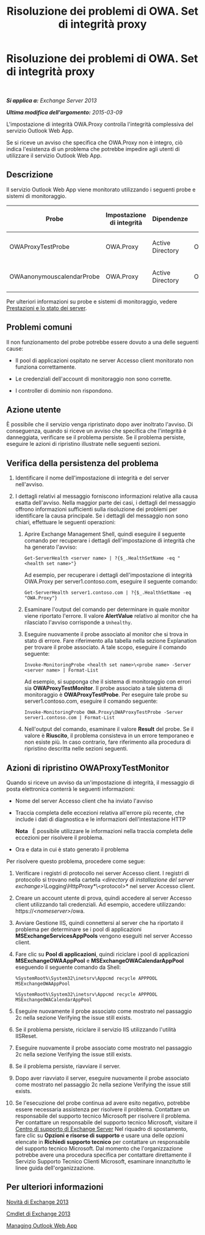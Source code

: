 ﻿---
title: Risoluzione dei problemi di OWA. Set di integrità proxy
TOCTitle: Risoluzione dei problemi di OWA. Set di integrità proxy
ms:assetid: 1eaa26ad-b489-402a-ad2d-bfae3b083f42
ms:mtpsurl: https://technet.microsoft.com/it-it/library/ms.exch.scom.owa.proxy(v=EXCHG.150)
ms:contentKeyID: 53275540
ms.date: 03/07/2017
mtps_version: v=EXCHG.150
ms.translationtype: MT
---

# Risoluzione dei problemi di OWA. Set di integrità proxy

 

_**Si applica a:** Exchange Server 2013_

_**Ultima modifica dell'argomento:** 2015-03-09_

L'impostazione di integrità OWA.Proxy controlla l'integrità complessiva del servizio Outlook Web App.

Se si riceve un avviso che specifica che OWA.Proxy non è integro, ciò indica l'esistenza di un problema che potrebbe impedire agli utenti di utilizzare il servizio Outlook Web App.

## Descrizione

Il servizio Outlook Web App viene monitorato utilizzando i seguenti probe e sistemi di monitoraggio.


<table>
<colgroup>
<col style="width: 25%" />
<col style="width: 25%" />
<col style="width: 25%" />
<col style="width: 25%" />
</colgroup>
<thead>
<tr class="header">
<th>Probe</th>
<th>Impostazione di integrità</th>
<th>Dipendenze</th>
<th>Sistemi di monitoraggio associati</th>
</tr>
</thead>
<tbody>
<tr class="odd">
<td><p>OWAProxyTestProbe</p></td>
<td><p>OWA.Proxy</p></td>
<td><p>Active Directory</p></td>
<td><p>OWAProxyTestMonitor</p></td>
</tr>
<tr class="even">
<td><p>OWAanonymouscalendarProbe</p></td>
<td><p>OWA.Proxy</p></td>
<td><p>Active Directory</p></td>
<td><p>OWAProxyTestMonitor</p></td>
</tr>
</tbody>
</table>


Per ulteriori informazioni su probe e sistemi di monitoraggio, vedere [Prestazioni e lo stato dei server](https://technet.microsoft.com/it-it/library/jj150551\(v=exchg.150\)).

## Problemi comuni

Il non funzionamento del probe potrebbe essere dovuto a una delle seguenti cause:

  - Il pool di applicazioni ospitato ne server Accesso client monitorato non funziona correttamente.

  - Le credenziali dell'account di monitoraggio non sono corrette.

  - I controller di dominio non rispondono.

## Azione utente

È possibile che il servizio venga ripristinato dopo aver inoltrato l'avviso. Di conseguenza, quando si riceve un avviso che specifica che l'integrità è danneggiata, verificare se il problema persiste. Se il problema persiste, eseguire le azioni di ripristino illustrate nelle seguenti sezioni.

## Verifica della persistenza del problema

1.  Identificare il nome dell'impostazione di integrità e del server nell'avviso.

2.  I dettagli relativi al messaggio forniscono informazioni relative alla causa esatta dell'avviso. Nella maggior parte dei casi, i dettagli del messaggio offrono informazioni sufficienti sulla risoluzione dei problemi per identificare la causa principale. Se i dettagli del messaggio non sono chiari, effettuare le seguenti operazioni:
    
    1.  Aprire Exchange Management Shell, quindi eseguire il seguente comando per recuperare i dettagli dell'impostazione di integrità che ha generato l'avviso:
        
            Get-ServerHealth <server name> | ?{$_.HealthSetName -eq "<health set name>"}
        
        Ad esempio, per recuperare i dettagli dell'impostazione di integrità OWA.Proxy per server1.contoso.com, eseguire il seguente comando:
        
            Get-ServerHealth server1.contoso.com | ?{$_.HealthSetName -eq "OWA.Proxy"}
    
    2.  Esaminare l'output del comando per determinare in quale monitor viene riportato l'errore. Il valore **AlertValue** relativo al monitor che ha rilasciato l'avviso corrisponde a `Unhealthy`.
    
    3.  Eseguire nuovamente il probe associato al monitor che si trova in stato di errore. Fare riferimento alla tabella nella sezione Explanation per trovare il probe associato. A tale scopo, eseguire il comando seguente:
        
            Invoke-MonitoringProbe <health set name>\<probe name> -Server <server name> | Format-List
        
        Ad esempio, si supponga che il sistema di monitoraggio con errori sia **OWAProxyTestMonitor**. Il probe associato a tale sistema di monitoraggio è **OWAProxyTestProbe**. Per eseguire tale probe su server1.contoso.com, eseguire il comando seguente:
        
            Invoke-MonitoringProbe OWA.Proxy\OWAProxyTestProbe -Server server1.contoso.com | Format-List
    
    4.  Nell'output del comando, esaminare il valore **Result** del probe. Se il valore è **Riuscito**, il problema consisteva in un errore temporaneo e non esiste più. In caso contrario, fare riferimento alla procedura di ripristino descritta nelle sezioni seguenti.

## Azioni di ripristino OWAProxyTestMonitor

Quando si riceve un avviso da un'impostazione di integrità, il messaggio di posta elettronica conterrà le seguenti informazioni:

  - Nome del server Accesso client che ha inviato l'avviso

  - Traccia completa delle eccezioni relativa all'errore più recente, che include i dati di diagnostica e le informazioni dell'intestazione HTTP  
    
    **Nota**   È possibile utilizzare le informazioni nella traccia completa delle eccezioni per risolvere il problema.

  - Ora e data in cui è stato generato il problema

Per risolvere questo problema, procedere come segue:

1.  Verificare i registri di protocollo nei server Accesso client. I registri di protocollo si trovano nella cartella *\<directory di installazione del server exchange\>*\\Logging\\HttpProxy*\\\<protocol\>* nel server Accesso client.

2.  Creare un account utente di prova, quindi accedere al server Accesso client utilizzando tali credenziali. Ad esempio, accedere utilizzando: https://*\<nomeserver\>*/owa.

3.  Avviare Gestione IIS, quindi connettersi al server che ha riportato il problema per determinare se i pool di applicazioni **MSExchangeServicesAppPools** vengono eseguiti nel server Accesso client.

4.  Fare clic su **Pool di applicazioni**, quindi riciclare i pool di applicazioni **MSExchangeOWAAppPool** e **MSExchangeOWACalendarAppPool** eseguendo il seguente comando da Shell:
    
        %SystemRoot%\System32\inetsrv\Appcmd recycle APPPOOL MSExchangeOWAAppPool
    
        %SystemRoot%\System32\inetsrv\Appcmd recycle APPPOOL MSExchangeOWACalendarAppPool

5.  Eseguire nuovamente il probe associato come mostrato nel passaggio 2c nella sezione Verifying the issue still exists.

6.  Se il problema persiste, riciclare il servizio IIS utilizzando l'utilità IISReset.

7.  Eseguire nuovamente il probe associato come mostrato nel passaggio 2c nella sezione Verifying the issue still exists.

8.  Se il problema persiste, riavviare il server.

9.  Dopo aver riavviato il server, eseguire nuovamente il probe associato come mostrato nel passaggio 2c nella sezione Verifying the issue still exists.

10. Se l'esecuzione del probe continua ad avere esito negativo, potrebbe essere necessaria assistenza per risolvere il problema. Contattare un responsabile del supporto tecnico Microsoft per risolvere il problema. Per contattare un responsabile del supporto tecnico Microsoft, visitare il [Centro di supporto di Exchange Server](https://go.microsoft.com/fwlink/p/?linkid=180809) Nel riquadro di spostamento, fare clic su **Opzioni e risorse di supporto** e usare una delle opzioni elencate in **Richiedi supporto tecnico** per contattare un responsabile del supporto tecnico Microsoft. Dal momento che l'organizzazione potrebbe avere una procedura specifica per contattare direttamente il Servizio Supporto Tecnico Clienti Microsoft, esaminare innanzitutto le linee guida dell'organizzazione.

## Per ulteriori informazioni

[Novità di Exchange 2013](https://technet.microsoft.com/it-it/library/jj150540\(v=exchg.150\))

[Cmdlet di Exchange 2013](https://technet.microsoft.com/it-it/library/bb124413\(v=exchg.150\))

[Managing Outlook Web App](https://technet.microsoft.com/it-it/3814b665-01e8-4881-9a44-163f14789ee4\(exchg.150\)#managing)

